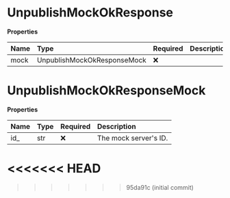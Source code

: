 # UnpublishMockOkResponse

**Properties**

| Name | Type                        | Required | Description |
| :--- | :-------------------------- | :------- | :---------- |
| mock | UnpublishMockOkResponseMock | ❌       |             |

# UnpublishMockOkResponseMock

**Properties**

| Name | Type | Required | Description           |
| :--- | :--- | :------- | :-------------------- |
| id\_ | str  | ❌       | The mock server's ID. |
<<<<<<< HEAD
=======

<!-- This file was generated by liblab | https://liblab.com/ -->
>>>>>>> 95da91c (initial commit)
